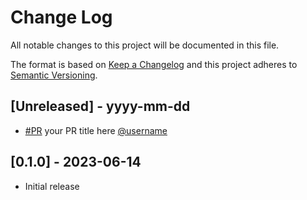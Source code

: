 # Change Log

All notable changes to this project will be documented in this file.

The format is based on [Keep a Changelog](http://keepachangelog.com/)
and this project adheres to [Semantic Versioning](http://semver.org/).

## [Unreleased] - yyyy-mm-dd

- [#PR](https://github.com/simonneutert/ka-ching-backend/pull/<PR-Number>)
  your PR title here [@username](https://github.com/<username>)

## [0.1.0] - 2023-06-14

- Initial release
